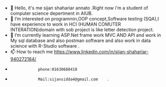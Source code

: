 - 👋 Hello, it's me sijan shahariar annato .Right now i'm a student of computer science depertment in AIUB.
- 👀 I’m interested on programmin,OOP concept,Software testing (SQA),I have experience to work in HCI (HUMAN COMUTER INTERATION)domain with sob project is like letter detection project.
- 🌱 I’m currently learning ASP.Net frame work MVC AND API and work in My sql database and also postman software and also work in data science with R-Studio software .
- 📫 How to reach me https://www.linkedin.com/in/sijan-shahariar-940272184/
-                 phone:01630688410
-                 Mail:sijansidda4@gmail.com    .

<!---
Sijan04/Sijan04 is a ✨ special ✨ repository because its `README.md` (this file) appears on your GitHub profile.
You can click the Preview link to take a look at your changes.
--->
